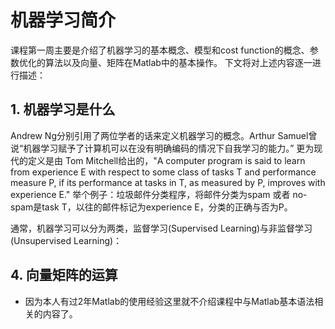 # 机器学习简介
课程第一周主要是介绍了机器学习的基本概念、模型和cost function的概念、参数优化的算法以及向量、矩阵在Matlab中的基本操作。
下文将对上述内容逐一进行描述：
## 1. 机器学习是什么

Andrew Ng分别引用了两位学者的话来定义机器学习的概念。Arthur Samuel曾说“机器学习赋予了计算机可以在没有明确编码的情况下自我学习的能力。” 
更为现代的定义是由 Tom Mitchell给出的，"A computer program is said to learn from experience E with respect to some class of tasks T and performance measure P, if its performance at tasks in T, as measured by P, improves with experience E." 举个例子：垃圾邮件分类程序，将邮件分类为spam 或者 no-spam是task T，以往的邮件标记为experience E，分类的正确与否为P。

通常，机器学习可以分为两类，监督学习(Supervised Learning)与非监督学习(Unsupervised Learning)：


## 4. 向量矩阵的运算
- 因为本人有过2年Matlab的使用经验这里就不介绍课程中与Matlab基本语法相关的内容了。
